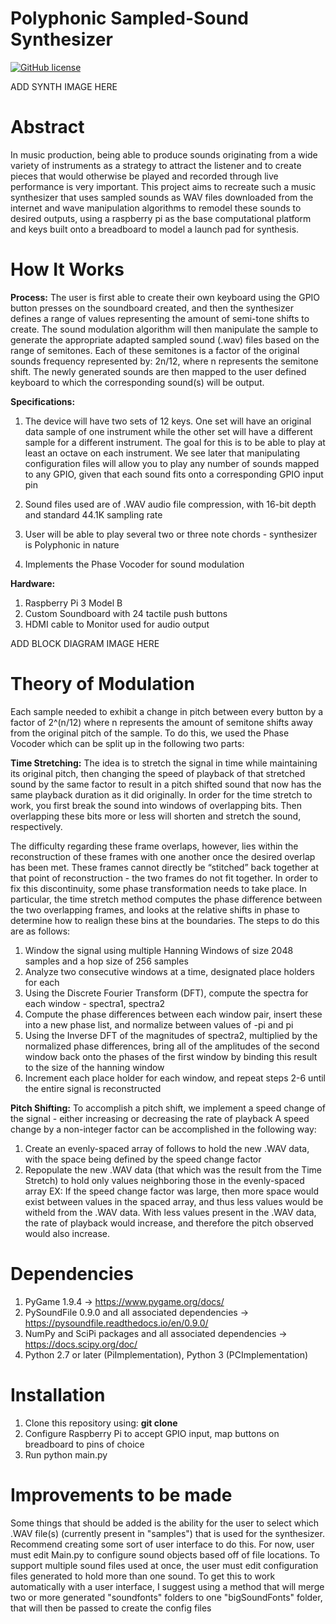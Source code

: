 # Polyphonic Sampled-Sound Synthesizer
[![GitHub license](https://img.shields.io/badge/license-MIT-blue.svg)](https://raw.githubusercontent.com/amaurilopez90/SampledSoundSynth/master/LICENSE)

ADD SYNTH IMAGE HERE

# Abstract
In music production, being able to produce sounds originating from a wide variety of instruments as a strategy to attract the listener and to create 
pieces that would otherwise be played and recorded through live performance is very important. This project aims to recreate such a music synthesizer
that uses sampled sounds as WAV files downloaded from the internet and wave manipulation algorithms to remodel these sounds to desired outputs, using
a raspberry pi as the base computational platform and keys built onto a breadboard to model a launch pad for synthesis.

# How It Works
**Process:**
The user is first able to create their own keyboard using the GPIO button presses on the soundboard created, and then the synthesizer defines
a range of values representing the amount of semi-tone shifts to create. The sound modulation algorithm will then manipulate the sample to generate the
appropriate adapted sampled sound (.wav) files based on the range of semitones. Each of these semitones is a factor of the original sounds frequency 
represented by: 2n/12, where n represents the semitone shift. The newly generated sounds are then mapped to the user defined keyboard to which the corresponding sound(s) will be output.

**Specifications:**
  1. The device will have two sets of 12 keys. One set will have an original data sample of one instrument while the other set will have a different sample for a different instrument.
     The goal for this is to be able to play at least an octave on each instrument. We see later that manipulating configuration files will allow you to play any number of sounds mapped to any
     GPIO, given that each sound fits onto a corresponding GPIO input pin
     
  2. Sound files used are of .WAV audio file compression, with 16-bit depth and standard 44.1K sampling rate
  3. User will be able to play several two or three note chords - synthesizer is Polyphonic in nature
  4. Implements the Phase Vocoder for sound modulation
  
**Hardware:**
  1. Raspberry Pi 3 Model B
  2. Custom Soundboard with 24 tactile push buttons
  3. HDMI cable to Monitor used for audio output
  
ADD BLOCK DIAGRAM IMAGE HERE

# Theory of Modulation
Each sample needed to exhibit a change in pitch between every button by a factor of 2^(n/12) where n represents the amount of semitone shifts away from the original pitch of the sample. To do this, 
we used the Phase Vocoder which can be split up in the following two parts:

**Time Stretching:**
The idea is to stretch the signal in time while maintaining its original pitch, then changing the speed of playback of that stretched sound by the same factor to result in a pitch shifted sound that
now has the same playback duration as it did originally. In order for the time stretch to work, you first break the sound into windows of overlapping bits.
Then overlapping these bits more or less will shorten and stretch the sound, respectively. 
  
The difficulty regarding these frame overlaps, however, lies within the reconstruction of these frames with one another once the desired overlap has been met. These frames cannot directly be “stitched” 
back together at that point of reconstruction - the two frames do not fit together. In order to fix this discontinuity, some phase transformation needs to take place. In particular, the time stretch method 
computes the phase difference between the two overlapping frames, and looks at the relative shifts in phase to determine how to realign these bins at the boundaries. The steps to do this are as follows:

  1. Window the signal using multiple Hanning Windows of size 2048 samples and a hop size of 256 samples
  2. Analyze two consecutive windows at a time, designated place holders for each
  3. Using the Discrete Fourier Transform (DFT), compute the spectra for each window - spectra1, spectra2
  4. Compute the phase differences between each window pair, insert these into a new phase list, and normalize between values of -pi and pi
  5. Using the Inverse DFT of the magnitudes of spectra2, multiplied by the normalized phase differences, bring all of the amplitudes of the second window back onto the phases of the first window by binding this
     result to the size of the hanning window
  6. Increment each place holder for each window, and repeat steps 2-6 until the entire signal is reconstructed
  
**Pitch Shifting:**
To accomplish a pitch shift, we implement a speed change of the signal - either increasing or decreasing the rate of playback
A speed change by a non-integer factor can be accomplished in the following way:

  1. Create an evenly-spaced array of follows to hold the new .WAV data, with the space being defined by the speed change factor
  2. Repopulate the new .WAV data (that which was the result from the Time Stretch) to hold only values neighboring those in the evenly-spaced array
     EX: If the speed change factor was large, then more space would exist between values in the spaced array, and thus less values would be witheld from the .WAV data.
     With less values present in the .WAV data, the rate of playback would increase, and therefore the pitch observed would also increase.

# Dependencies
  1. PyGame 1.9.4 -> https://www.pygame.org/docs/
  2. PySoundFile 0.9.0 and all associated dependencies -> https://pysoundfile.readthedocs.io/en/0.9.0/
  3. NumPy and SciPi packages and all associated dependencies -> https://docs.scipy.org/doc/
  4. Python 2.7 or later (PiImplementation), Python 3 (PCImplementation)
  
# Installation
  1. Clone this repository using: **git clone**
  2. Configure Raspberry Pi to accept GPIO input, map buttons on breadboard to pins of choice
  3. Run python main.py
  
# Improvements to be made
Some things that should be added is the ability for the user to select which .WAV file(s) (currently present in "samples") that is used for the synthesizer.
Recommend creating some sort of user interface to do this. For now, user must edit Main.py to configure sound objects based off of file locations.
To support multiple sound files used at once, the user must edit configuration files generated to hold more than one sound. To get this to work automatically with
a user interface, I suggest using a method that will merge two or more generated "soundfonts" folders to one "bigSoundFonts" folder, that will then be passed to create the config files
